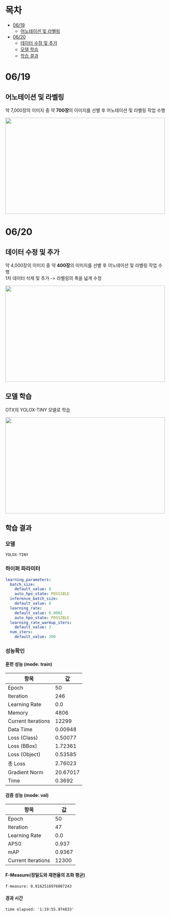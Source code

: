 # 목차
- [06/19](#0619)
  - [어노테이션 및 라벨링](#어노테이션-및-라벨링)
- [06/20](#0620)
  - [데이터 수정 및 추가](#데이터-수정-및-추가)
  - [모델 학습](#모델-학습)
  - [학습 결과](#학습-결과)


# 06/19
## 어노테이션 및 라벨링
약 7,000장의 이미지 중 약 **700장**의 이미지를 선별 후 어노테이션 및 라벨링 작업 수행

<img src="https://github.com/suhwanjo/Intel-Edge-AI-Project/assets/96771644/9966c968-bd13-4470-9571-9f9af81c8c4c" width="500" height="300">

# 06/20
## 데이터 수정 및 추가
약 4,000장의 이미지 중 약 **400장**의 이미지를 선별 후 어노테이션 및 라벨링 작업 수행  
1차 데이터 삭제 및 추가 -> 라벨링의 폭을 넓게 수정

<img src="https://github.com/suhwanjo/Intel-Edge-AI-Project/assets/96771644/440bf3d3-2b31-4b24-8d5d-a4ef37371ccc" width="500" height="300">

## 모델 학습
OTX의 YOLOX-TINY 모델로 학습

<img src="https://github.com/suhwanjo/Intel-Edge-AI-Project/assets/96771644/e9751dc8-d62a-440a-9f66-74058d65ae34" width="500" height="300">

## 학습 결과
### 모델
`YOLOX-TINY`

### 하이퍼 파라미터
```yaml
learning_parameters:
  batch_size:
    default_value: 8
    auto_hpo_state: POSSIBLE
  inference_batch_size:
    default_value: 8
  learning_rate:
    default_value: 0.0002
    auto_hpo_state: POSSIBLE
  learning_rate_warmup_iters:
    default_value: 3
  num_iters:
    default_value: 200

```

### 성능확인

#### 훈련 성능 (mode: train)
| 항목                | 값           |
| ------------------- | ------------ |
| Epoch               | 50           |
| Iteration           | 246          |
| Learning Rate       | 0.0          |
| Memory              | 4806         |
| Current Iterations  | 12299        |
| Data Time           | 0.00948      |
| Loss (Class)        | 0.50077      |
| Loss (BBox)         | 1.72361      |
| Loss (Object)       | 0.53585      |
| 총 Loss             | 2.76023      |
| Gradient Norm       | 20.67017     |
| Time                | 0.3692       |

#### 검증 성능 (mode: val)
| 항목                 | 값           |
| ------------------   | ------------ |
| Epoch                | 50           |
| Iteration            | 47           |
| Learning Rate        | 0.0          |
| AP50                 | 0.937        |
| mAP                  | 0.9367       |
| Current Iterations   | 12300        |

#### F-Measure(정밀도와 재현율의 조화 평균)
`f-measure: 0.9162516976007243`

#### 경과 시간
`time elapsed: '1:19:55.974833'`
